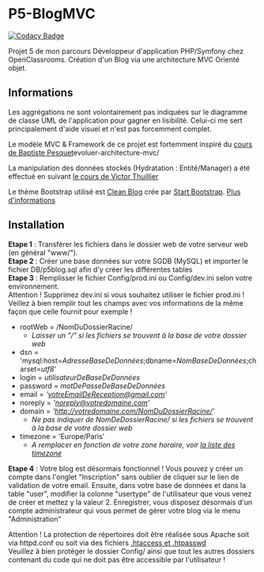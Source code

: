 # P5-BlogMVC

[![Codacy Badge](https://api.codacy.com/project/badge/Grade/d6133cb481c042a7b21aa9f116cbc8a5)](https://app.codacy.com/app/sorha/P5-BlogMVC?utm_source=github.com&utm_medium=referral&utm_content=sorha/P5-BlogMVC&utm_campaign=Badge_Grade_Dashboard)

Projet 5 de mon parcours Développeur d'application PHP/Symfony chez OpenClassrooms.
Création d'un Blog via une architecture MVC Orienté objet.

## Informations
Les aggrégations ne sont volontairement pas indiquées sur le diagramme de classe UML de l'application pour gagner en lisibilité. Celui-ci me sert principalement d'aide visuel et n'est pas forcemment complet.

Le modèle MVC & Framework de ce projet est fortemment inspiré du [cours de Baptiste Pesquet](https://bpesquet.developpez.com/tutoriels/php/)evoluer-architecture-mvc/

La manipulation des données stockés (Hydratation : Entité/Manager) a été effectué en suivant [le cours de Victor Thuillier](https://openclassrooms.com/fr/courses/1665806-programmez-en-oriente-objet-en-php/1666289-manipulation-de-donnees-stockees)

Le thème Bootstrap utilisé est [Clean Blog](http://startbootstrap.com/template-overviews/clean-blog/) crée par [Start Bootstrap](http://startbootstrap.com/). [Plus d'informations](https://github.com/sorha/P5-BlogMVC/tree/master/Content/startbootstrap-clean-blog-gh-pages)

## Installation
__Etape 1__ : Transférer les fichiers dans le dossier web de votre serveur web (en général "www/").  
__Etape 2__ : Créer une base données sur votre SGDB (MySQL) et importer le fichier DB/p5blog.sql afin d'y créer les différentes tables  
__Etape 3__ : Remplisser le fichier Config/prod.ini ou Config/dev.ini selon votre environnement.  
Attention ! Supprimez dev.ini si vous souhaitez utiliser le fichier prod.ini !  
Veillez à bien remplir tout les champs avec vos informations de la même façon que celle fournit pour exemple ! 

* rootWeb = /NomDuDossierRacine/  
  * _Laisser un "/" si les fichiers se trouvent à la base de votre dossier web_  
* dsn = 'mysql:host=_AdresseBaseDeDonnées_;dbname=_NomBaseDeDonnées_;charset=_utf8_'  
* login = _utilisateurDeBaseDeDonnées_  
* password = _motDePasseDeBaseDeDonnées_  
* email = _'votreEmailDeReception@gmail.com'_  
* noreply = _'noreply@votredomaine.com'_  
* domain = _'http://votredomaine.com/NomDuDossierRacine/'_  
  * _Ne pas indiquer de NomDeDossierRacine/ si les fichiers se trouvent à la base de votre dossier web_  
* timezone = 'Europe/Paris'	
  * _A remplacer en fonction de votre zone horaire, voir [la liste des timezone](http://php.net/manual/fr/timezones.php)_  

__Etape 4__ : Votre blog est désormais fonctionnel ! Vous pouvez y créer un compte dans l'onglet "Inscription" sans oublier de cliquer sur le lien de validation de votre email. Ensuite, dans votre base de données et dans la table "user", modifier la colonne "usertype" de l'utilisateur que vous venez de créer et mettez y la valeur 2. Enregistrer, vous disposez désormais d'un compte administrateur qui vous permet de gérer votre blog via le menu "Administration"

Attention ! La protection de répertoires doit être réalisée sous Apache soit via httpd.conf ou soit via des fichiers [.htaccess et .htpasswd](https://openclassrooms.com/fr/courses/918836-concevez-votre-site-web-avec-php-et-mysql/918580-proteger-un-dossier-avec-un-htaccess)  
Veuillez à bien protéger le dossier Config/ ainsi que tout les autres dossiers contenant du code qui ne doit pas être accessible par l'utilisateur !